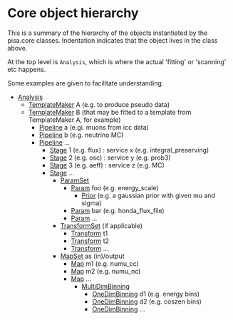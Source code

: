# Core object hierarchy
This is a summary of the hierarchy of the objects instantiated by the pisa.core
classes. Indentation indicates that the object lives in the class above.

At the top level is `Analysis`, which is where the actual 'fitting' or 'scanning' etc
happens.

Some examples are given to facilitate understanding.

* [Analysis](pisa/core/analysis.py)
  * [TemplateMaker](pisa/core/template_maker.py) A (e.g. to produce pseudo data)
  * [TemplateMaker](pisa/core/template_maker.py) B (that may be fitted to a template from TemplateMaker A, for example)
    * [Pipeline](pisa/core/pipeline.py) a (e.gi. muons from icc data)
    * [Pipeline](pisa/core/pipeline.py) b (e.g. neutrino MC)
    * [Pipeline](pisa/core/pipeline.py) ...
      * [Stage](pisa/core/stage.py) 1 (e.g. flux) : service x (e.g. integral_preserving)
      * [Stage](pisa/core/stage.py) 2 (e.g. osc) : service y (e.g. prob3)
      * [Stage](pisa/core/stage.py) 3 (e.g. aeff) : service z (e.g. MC)
      * [Stage](pisa/core/stage.py) ...
        * [ParamSet](pisa/core/param.py)
          * [Param](pisa/core/param.py) foo (e.g. energy_scale)
            * [Prior](pisa/core/prior.py) (e.g. a gaussian prior with given mu and sigma) 
          * [Param](pisa/core/param.py) bar (e.g. honda_flux_file)
          * [Param](pisa/core/param.py) ...
        * [TransformSet](pisa/core/transform.py) (if applicable)
          * [Transform](pisa/core/transform.py) t1
          * [Transform](pisa/core/transform.py) t2
          * [Transform](pisa/core/transform.py) ...
        * [MapSet](pisa/core/map.py) as (in)/output
          * [Map](pisa/core/map.py) m1 (e.g. numu_cc)
          * [Map](pisa/core/map.py) m2 (e.g. numu_nc)
          * [Map](pisa/core/map.py) ...
            * [MultiDimBinning](pisa/core/binning.py)
              * [OneDimBinning](pisa/core/binning.py) d1 (e.g. energy bins)
              * [OneDimBinning](pisa/core/binning.py) d2 (e.g. coszen bins)
              * [OneDimBinning](pisa/core/binning.py) ...
